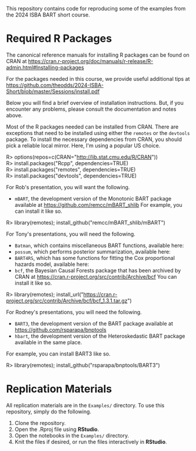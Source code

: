 This repository contains code for reproducing some of the examples from the
2024 ISBA BART short course.

# Required R Packages

The canonical reference manuals for installing R packages can
be found on CRAN at 
https://cran.r-project.org/doc/manuals/r-release/R-admin.html#Installing-packages

For the packages needed in this course, we provide useful additional tips at 
https://github.com/theodds/2024-ISBA-Short/blob/master/Sessions/install.pdf

Below you will find a brief overview of installation instructions.  But, if you 
encounter any problems, please consult the documentation and notes above.

Most of the R packages needed can be installed from CRAN. There are 
exceptions that need to be installed using either the `remotes` or
the `devtools` package.
To install the necessary dependencies from CRAN, you should pick a
reliable local mirror.  Here, I'm using a popular US choice.

R> options(repos=c(CRAN="http://lib.stat.cmu.edu/R/CRAN")) \
R> install.packages("Rcpp", dependencies=TRUE) \
R> install.packages("remotes", dependencies=TRUE) \
R> install.packages("devtools", dependencies=TRUE) 

For Rob's presentation, you will want the following.
- `mBART`, the development version of the Monotonic BART package available at
https://github.com/remcc/mBART_shlib
For example, you can install it like so.

R> library(remotes); install_github("remcc/mBART_shlib/mBART")

For Tony's presentations, you will need the following.

- `Batman`, which contains miscellaneous BART functions, available here:
- `possum`, which performs posterior summarization, available here:
- `BART4RS`, which has some functions for fitting the Cox proportional hazards
   model, available here:
- `bcf`, the Bayesian Causal Forests package that has been archived by CRAN at https://cran.r-project.org/src/contrib/Archive/bcf
You can install it like so.

R> library(remotes); install_url("https://cran.r-project.org/src/contrib/Archive/bcf/bcf_1.3.1.tar.gz")

For Rodney's presentations, you will need the following.
- `BART3`, the development version of the BART package available at
https://github.com/rsparapa/bnptools
- `hbart`, the development version of the Heteroskedastic BART
package available in the same place.

For example, you can install BART3 like so.

R> library(remotes); install_github("rsparapa/bnptools/BART3")

# Replication Materials

All replication materials are in the `Examples/` directory. To use this
repository, simply do the following.

1. Clone the repository.
2. Open the .Rproj file using **RStudio**.
3. Open the notebooks in the `Examples/` directory.
4. Knit the files if desired, or run the files interactively in **RStudio**.
